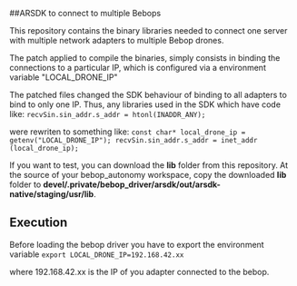 ##ARSDK to connect to multiple Bebops

This repository contains the binary libraries needed to connect one server with multiple network adapters to multiple Bebop drones.

The patch applied to compile the binaries, simply consists in binding the connections to a particular IP, which is configured via a environment variable "LOCAL_DRONE_IP"

The patched files changed the SDK behaviour of binding to all adapters to bind to only one IP. Thus, any libraries used in the SDK which have code like:
`recvSin.sin_addr.s_addr = htonl(INADDR_ANY);`

were rewriten to  something like:
`const char* local_drone_ip = getenv("LOCAL_DRONE_IP");
recvSin.sin_addr.s_addr = inet_addr (local_drone_ip);`

If you want to test, you can download the **lib** folder from this repository.
At the source of your bebop_autonomy workspace, copy the downloaded **lib** folder to **devel/.private/bebop_driver/arsdk/out/arsdk-native/staging/usr/lib**.

## Execution
Before loading the bebop driver you have to export the environment variable
`export LOCAL_DRONE_IP=192.168.42.xx` 

where 192.168.42.xx is the IP of you adapter connected to the bebop.



